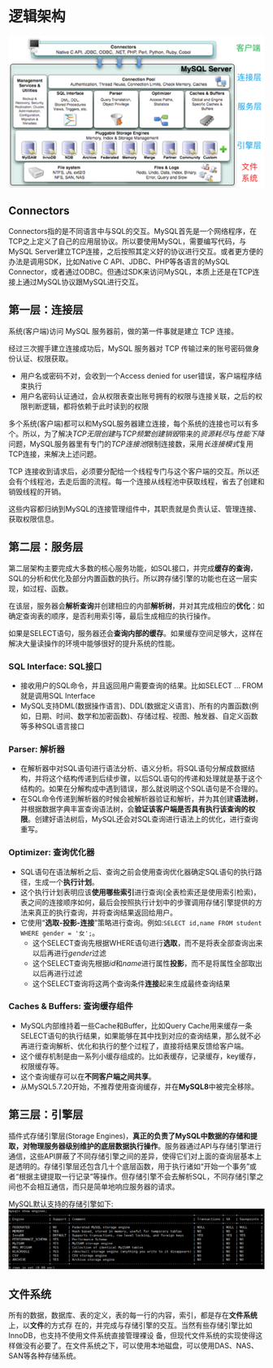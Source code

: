 # 逻辑架构
![逻辑架构+20240226194515](https://raw.githubusercontent.com/loli0con/picgo/master/images/逻辑架构+20240226194515.png+2024-02-26-19-45-16)

## Connectors
Connectors指的是不同语言中与SQL的交互。MySQL首先是一个网络程序，在TCP之上定义了自己的应用层协议。所以要使用MySQL，需要编写代码，与MySQL Server建立TCP连接，之后按照其定义好的协议进行交互。或者更方便的办法是调用SDK，比如Native C API、JDBC、PHP等各语言的MySQL Connector，或者通过ODBC。但通过SDK来访问MySQL，本质上还是在TCP连接上通过MySQL协议跟MySQL进行交互。

## 第一层：连接层
系统(客户端)访问 MySQL 服务器前，做的第一件事就是建立 TCP 连接。

经过三次握手建立连接成功后，MySQL 服务器对 TCP 传输过来的账号密码做身份认证、权限获取。
* 用户名或密码不对，会收到一个Access denied for user错误，客户端程序结束执行
* 用户名密码认证通过，会从权限表查出账号拥有的权限与连接关联，之后的权限判断逻辑，都将依赖于此时读到的权限

多个系统(客户端)都可以和MySQL服务器建立连接，每个系统的连接也可以有多个。所以，为了解决*TCP无限创建*与*TCP频繁创建销毁*带来的*资源耗尽*与*性能下降*问题，MySQL服务器里有专门的*TCP连接池*限制连接数，采用*长连接模式*复用TCP连接，来解决上述问题。

TCP 连接收到请求后，必须要分配给一个线程专门与这个客户端的交互。所以还会有个线程池，去走后面的流程。每一个连接从线程池中获取线程，省去了创建和销毁线程的开销。

这些内容都归纳到MySQL的连接管理组件中，其职责就是负责认证、管理连接、获取权限信息。

## 第二层：服务层
第二层架构主要完成大多数的核心服务功能，如SQL接口，并完成**缓存的查询**，SQL的分析和优化及部分内置函数的执行。所以跨存储引擎的功能也在这一层实现，如过程、函数。

在该层，服务器会**解析查询**并创建相应的内部**解析树**，并对其完成相应的**优化**：如确定查询表的顺序，是否利用索引等，最后生成相应的执行操作。

如果是SELECT语句，服务器还会**查询内部的缓存**。如果缓存空间足够大，这样在解决大量读操作的环境中能够很好的提升系统的性能。

### SQL Interface: SQL接口
* 接收用户的SQL命令，并且返回用户需要查询的结果。比如SELECT ... FROM就是调用SQL Interface
* MySQL支持DML(数据操作语言)、DDL(数据定义语言)、所有的内置函数(例如，日期、时间、数学和加密函数)、存储过程、视图、触发器、自定义函数等多种SQL语言接口

### Parser: 解析器
* 在解析器中对SQL语句进行语法分析、语义分析。将SQL语句分解成数据结构，并将这个结构传递到后续步骤，以后SQL语句的传递和处理就是基于这个结构的。如果在分解构成中遇到错误，那么就说明这个SQL语句是不合理的。
* 在SQL命令传递到解析器的时候会被解析器验证和解析，并为其创建**语法树**，并根据数据字典丰富查询语法树，会**验证该客户端是否具有执行该查询的权限**。创建好语法树后，MySQL还会对SQL查询进行语法上的优化，进行查询重写。

### Optimizer: 查询优化器
* SQL语句在语法解析之后、查询之前会使用查询优化器确定SQL语句的执行路径，生成一个**执行计划**。
* 这个执行计划表明应该**使用哪些索引**进行查询(全表检索还是使用索引检索)，表之间的连接顺序如何，最后会按照执行计划中的步骤调用存储引擎提供的方法来真正的执行查询，并将查询结果返回给用户。
* 它使用“**选取-投影-连接**”策略进行查询。例如:`SELECT id,name FROM student WHERE gender = '女';`。
  * 这个SELECT查询先根据WHERE语句进行**选取**，而不是将表全部查询出来以后再进行*gender*过滤
  * 这个SELECT查询先根据*id*和*name*进行属性**投影**，而不是将属性全部取出以后再进行过滤
  * 这个SELECT查询将这两个查询条件**连接**起来生成最终查询结果

### Caches & Buffers: 查询缓存组件
* MySQL内部维持着一些Cache和Buffer，比如Query Cache用来缓存一条SELECT语句的执行结果，如果能够在其中找到对应的查询结果，那么就不必再进行查询解析、优化和执行的整个过程了，直接将结果反馈给客户端。
* 这个缓存机制是由一系列小缓存组成的。比如表缓存，记录缓存，key缓存，权限缓存等。
* 这个查询缓存可以在**不同客户端之间共享**。
* 从MySQL5.7.20开始，不推荐使用查询缓存，并在**MySQL8**中被完全移除。

## 第三层：引擎层
插件式存储引擎层(Storage Engines)，**真正的负责了MySQL中数据的存储和提取，对物理服务器级别维护的底层数据执行操作**。服务器通过API与存储引擎进行通信，这些API屏蔽了不同存储引擎之间的差异，使得它们对上面的查询层基本上是透明的。存储引擎层还包含几十个底层函数，用于执行诸如“开始一个事务”或者“根据主键提取一行记录”等操作。但存储引擎不会去解析SQL，不同存储引擎之间也不会相互通信，而只是简单地响应服务器的请求。

MySQL默认支持的存储引擎如下:
![逻辑架构+20231114161438](https://raw.githubusercontent.com/loli0con/picgo/master/images/%E9%80%BB%E8%BE%91%E6%9E%B6%E6%9E%84%2B20231114161438.png%2B2023-11-14-16-14-39)

## 文件系统
所有的数据，数据库、表的定义，表的每一行的内容，索引，都是存在**文件系统**上，以**文件**的方式存 在的，并完成与存储引擎的交互。当然有些存储引擎比如InnoDB，也支持不使用文件系统直接管理裸设 备，但现代文件系统的实现使得这样做没有必要了。在文件系统之下，可以使用本地磁盘，可以使用DAS、NAS、SAN等各种存储系统。